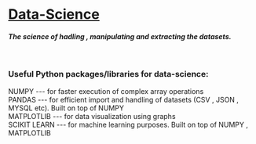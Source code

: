 <h1><u><b>Data-Science</b></u></h1>
<h4><i>The science of hadling , manipulating and extracting the datasets.</i></h4><br>


<h3>Useful Python packages/libraries for data-science:</h3>
<p>
  NUMPY --- for faster execution of complex array operations <br>
  PANDAS --- for efficient import and handling of datasets (CSV , JSON , MYSQL etc). Built on top of NUMPY <br>
  MATPLOTLIB --- for data visualization using graphs <br>
  SCIKIT LEARN --- for machine learning purposes. Built on top of NUMPY , MATPLOTLIB <br>
</p>
